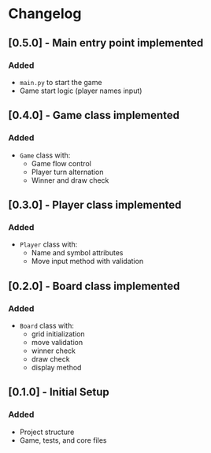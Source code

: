 # Changelog

## [0.5.0] - Main entry point implemented
### Added
- `main.py` to start the game
- Game start logic (player names input)

## [0.4.0] - Game class implemented
### Added
- `Game` class with:
  - Game flow control
  - Player turn alternation
  - Winner and draw check

## [0.3.0] - Player class implemented
### Added
- `Player` class with:
  - Name and symbol attributes
  - Move input method with validation

## [0.2.0] - Board class implemented
### Added
- `Board` class with:
  - grid initialization
  - move validation
  - winner check
  - draw check
  - display method

## [0.1.0] - Initial Setup
### Added
- Project structure
- Game, tests, and core files